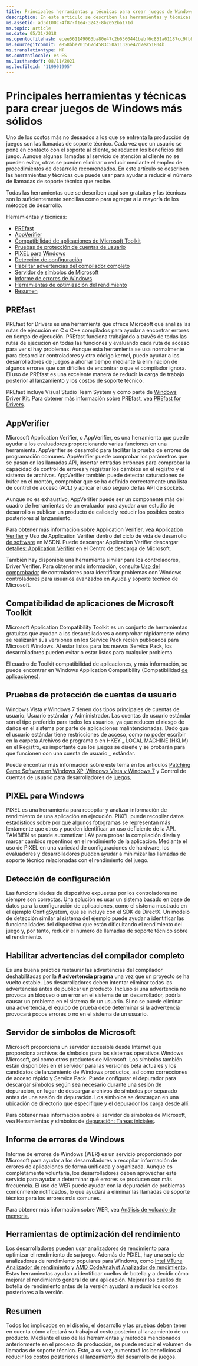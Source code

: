 ```yaml
---
title: Principales herramientas y técnicas para crear juegos de Windows más sólidos
description: En este artículo se describen las herramientas y técnicas que puede usar para ayudar a reducir el número de llamadas de soporte técnico que recibe.
ms.assetid: ad3d100c-4f87-f1e4-3242-8b2052ba171d
ms.topic: article
ms.date: 05/31/2018
ms.openlocfilehash: ecee561149063ba80e47c2b6560441bebf6c851a61187cc9fbbd9e3278e71686
ms.sourcegitcommit: e858bbe701567d4583c50a11326e42d7ea51804b
ms.translationtype: MT
ms.contentlocale: es-ES
ms.lasthandoff: 08/11/2021
ms.locfileid: "119901995"
---
```

# <a name="top-tools-and-techniques-for-making-more-robust-windows-games"></a>Principales herramientas y técnicas para crear juegos de Windows más sólidos

Uno de los costos más no deseados a los que se enfrenta la producción de juegos son las llamadas de soporte técnico. Cada vez que un usuario se pone en contacto con el soporte al cliente, se reducen los beneficios del juego. Aunque algunas llamadas al servicio de atención al cliente no se pueden evitar, otras se pueden eliminar o reducir mediante el empleo de procedimientos de desarrollo recomendados. En este artículo se describen las herramientas y técnicas que puede usar para ayudar a reducir el número de llamadas de soporte técnico que recibe.

Todas las herramientas que se describen aquí son gratuitas y las técnicas son lo suficientemente sencillas como para agregar a la mayoría de los métodos de desarrollo.

Herramientas y técnicas:

-   [PREfast](#prefast)
-   [AppVerifier](#appverifier)
-   [Compatibilidad de aplicaciones de Microsoft Toolkit](#microsoft-application-compatibility-toolkit)
-   [Pruebas de protección de cuentas de usuario](#user-account-protection-testing)
-   [PIXEL para Windows](#pix-for-windows)
-   [Detección de configuración](#configuration-detection)
-   [Habilitar advertencias del compilador completo](#enable-full-compiler-warnings)
-   [Servidor de símbolos de Microsoft](#microsoft-symbol-server)
-   [Informe de errores de Windows](#windows-error-reporting)
-   [Herramientas de optimización del rendimiento](#performance-tuning-tools)
-   [Resumen](#summary)

## <a name="prefast"></a>PREfast

PREfast for Drivers es una herramienta que ofrece Microsoft que analiza las rutas de ejecución en C o C++ compilados para ayudar a encontrar errores en tiempo de ejecución. PREfast funciona trabajando a través de todas las rutas de ejecución en todas las funciones y evaluando cada ruta de acceso para ver si hay problemas. Aunque esta herramienta se usa normalmente para desarrollar controladores y otro código kernel, puede ayudar a los desarrolladores de juegos a ahorrar tiempo mediante la eliminación de algunos errores que son difíciles de encontrar o que el compilador ignora. El uso de PREfast es una excelente manera de reducir la carga de trabajo posterior al lanzamiento y los costos de soporte técnico.

PREfast incluye Visual Studio Team System y como parte de [Windows Driver Kit](https://www.microsoft.com/whdc/devtools/WDK/). Para obtener más información sobre PREfast, vea [PREfast for Drivers](https://www.microsoft.com/whdc/devtools/tools/PREfast.mspx).

## <a name="appverifier"></a>AppVerifier

Microsoft Application Verifier, o AppVerifier, es una herramienta que puede ayudar a los evaluadores proporcionando varias funciones en una herramienta. AppVerifier se desarrolló para facilitar la prueba de errores de programación comunes. AppVerifier puede comprobar los parámetros que se pasan en las llamadas API, insertar entradas erróneas para comprobar la capacidad de control de errores y registrar los cambios en el registro y el sistema de archivos. AppVerifier también puede detectar saturaciones de búfer en el montón, comprobar que se ha definido correctamente una lista de control de acceso (ACL) y aplicar el uso seguro de las API de sockets.

Aunque no es exhaustivo, AppVerifier puede ser un componente más del cuadro de herramientas de un evaluador para ayudar a un estudio de desarrollo a publicar un producto de calidad y reducir los posibles costos posteriores al lanzamiento.

Para obtener más información sobre Application Verifier, [vea Application Verifier](/previous-versions/ms220948(v=vs.80)) y Uso de Application Verifier dentro del ciclo de vida de desarrollo [de software](/previous-versions/aa480483(v=msdn.10)) en MSDN. Puede descargar Application Verifier descargar [detalles: Application Verifier](https://www.microsoft.com/download/details.aspx?id=20028) en el Centro de descarga de Microsoft.

También hay disponible una herramienta similar para los controladores, Driver Verifier. Para obtener más información, consulte [Uso del comprobador](https://support.microsoft.com/Default.aspx?kbid=244617) de controladores para identificar problemas con Windows controladores para usuarios avanzados en Ayuda y soporte técnico de Microsoft.

## <a name="microsoft-application-compatibility-toolkit"></a>Compatibilidad de aplicaciones de Microsoft Toolkit

Microsoft Application Compatibility Toolkit es un conjunto de herramientas gratuitas que ayudan a los desarrolladores a comprobar rápidamente cómo se realizarán sus versiones en los Service Pack recién publicados para Microsoft Windows. Al estar listos para los nuevos Service Pack, los desarrolladores pueden evitar o estar listos para cualquier problema.

El cuadro de Toolkit compatibilidad de aplicaciones, y más información, se puede encontrar en Windows Application Compatibility (Compatibilidad [de aplicaciones).](https://www.microsoft.com/technet/prodtechnol/windows/appcompatibility/default.mspx)

## <a name="user-account-protection-testing"></a>Pruebas de protección de cuentas de usuario

Windows Vista y Windows 7 tienen dos tipos principales de cuentas de usuario: Usuario estándar y Administrador. Las cuentas de usuario estándar son el tipo preferido para todos los usuarios, ya que reducen el riesgo de daños en el sistema por parte de aplicaciones malintencionadas. Dado que el usuario estándar tiene restricciones de acceso, como no poder escribir en la carpeta Archivos de programa o en HKEY \_ LOCAL MACHINE (HKLM) en el Registro, es importante que los juegos se diseñe y se probarán para que funcionen con una cuenta de usuario \_ estándar.

Puede encontrar más información sobre este tema en los artículos [Patching Game Software en Windows XP, Windows Vista y Windows 7](./patching-methods-in-windows-xp-and-vista.md) y Control de cuentas de usuario para desarrolladores de [juegos.](./user-account-control-for-game-developers.md)

## <a name="pix-for-windows"></a>PIXEL para Windows

PIXEL es una herramienta para recopilar y analizar información de rendimiento de una aplicación en ejecución. PIXEL puede recopilar datos estadísticos sobre por qué algunos fotogramas se representan más lentamente que otros y pueden identificar un uso deficiente de la API. TAMBIÉN se puede automatizar LAV para probar la compilación diaria y marcar cambios repentinos en el rendimiento de la aplicación. Mediante el uso de PIXEL en una variedad de configuraciones de hardware, los evaluadores y desarrolladores pueden ayudar a minimizar las llamadas de soporte técnico relacionadas con el rendimiento del juego.

## <a name="configuration-detection"></a>Detección de configuración

Las funcionalidades de dispositivo expuestas por los controladores no siempre son correctas. Una solución es usar un sistema basado en base de datos para la configuración de aplicaciones, como el sistema mostrado en el ejemplo ConfigSystem, que se incluye con el SDK de DirectX. Un modelo de detección similar al sistema del ejemplo puede ayudar a identificar las funcionalidades del dispositivo que están dificultando el rendimiento del juego y, por tanto, reducir el número de llamadas de soporte técnico sobre el rendimiento.

## <a name="enable-full-compiler-warnings"></a>Habilitar advertencias del compilador completo

Es una buena práctica restaurar las advertencias del compilador deshabilitadas por la **\# advertencia pragma** una vez que un proyecto se ha vuelto estable. Los desarrolladores deben intentar eliminar todas las advertencias antes de publicar un producto. Incluso si una advertencia no provoca un bloqueo o un error en el sistema de un desarrollador, podría causar un problema en el sistema de un usuario. Si no se puede eliminar una advertencia, el equipo de prueba debe determinar si la advertencia provocará pocos errores o no en el sistema de un usuario.

## <a name="microsoft-symbol-server"></a>Servidor de símbolos de Microsoft

Microsoft proporciona un servidor accesible desde Internet que proporciona archivos de símbolos para los sistemas operativos Windows Microsoft, así como otros productos de Microsoft. Los símbolos también están disponibles en el servidor para las versiones beta actuales y los candidatos de lanzamiento de Windows productos, así como correcciones de acceso rápido y Service Pack. Puede configurar el depurador para descargar símbolos según sea necesario durante una sesión de depuración, en lugar de descargar archivos de símbolos por separado antes de una sesión de depuración. Los símbolos se descargan en una ubicación de directorio que especifique y el depurador los carga desde allí.

Para obtener más información sobre el servidor de símbolos de Microsoft, vea Herramientas y símbolos de [depuración: Tareas iniciales](https://www.microsoft.com/whdc/devtools/debugging/debugstart.mspx).

## <a name="windows-error-reporting"></a>Informe de errores de Windows

Informe de errores de Windows (WER) es un servicio proporcionado por Microsoft para ayudar a los desarrolladores a recopilar información de errores de aplicaciones de forma unificada y organizada. Aunque es completamente voluntaria, los desarrolladores deben aprovechar este servicio para ayudar a determinar qué errores se producen con más frecuencia. El uso de WER puede ayudar con la depuración de problemas comúnmente notificados, lo que ayudará a eliminar las llamadas de soporte técnico para los errores más comunes.

Para obtener más información sobre WER, vea [Análisis de volcado de memoria.](./crash-dump-analysis.md)

## <a name="performance-tuning-tools"></a>Herramientas de optimización del rendimiento

Los desarrolladores pueden usar analizadores de rendimiento para optimizar el rendimiento de su juego. Además de PIXEL, hay una serie de analizadores de rendimiento populares para Windows, como [Intel VTune Analizador de rendimiento](https://software.intel.com/intel-vtune/) y [AMD CodeAnalyst Analizador de rendimiento](https://developer.amd.com/cpu/CodeAnalyst/). Estas herramientas ayudan a identificar cuellos de botella y a decidir cómo mejorar el rendimiento general de una aplicación. Mejorar los cuellos de botella de rendimiento antes de la versión ayudará a reducir los costos posteriores a la versión.

## <a name="summary"></a>Resumen

Todos los implicados en el diseño, el desarrollo y las pruebas deben tener en cuenta cómo afectará su trabajo al costo posterior al lanzamiento de un producto. Mediante el uso de las herramientas y métodos mencionados anteriormente en el proceso de producción, se puede reducir el volumen de llamadas de soporte técnico. Esto, a su vez, aumentará los beneficios al reducir los costos posteriores al lanzamiento del desarrollo de juegos.

 

 